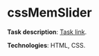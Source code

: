 # cssMemSlider

**Task description**: [Task link](https://github.com/rolling-scopes-school/tasks/tree/master/tasks/css-meme-slider).


**Technologies**: HTML, CSS.
